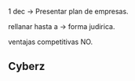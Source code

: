 1 dec → Presentar plan de empresas.

rellanar hasta a →  forma judirica.

ventajas competitivas NO.



## Cyberz

